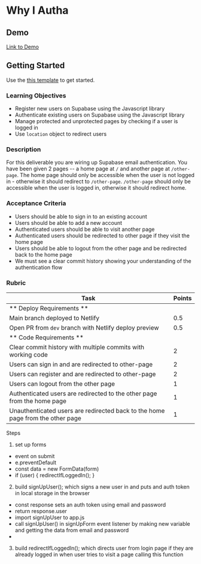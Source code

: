 # Why I Autha

## Demo

[Link to Demo](https://alchemy-web-why-i-autha.netlify.app/)

## Getting Started

Use the [this template](https://github.com/alchemycodelab/half-baked-web-01-why-i-autha) to get started.

### Learning Objectives

-   Register new users on Supabase using the Javascript library
-   Authenticate existing users on Supabase using the Javascript library
-   Manage protected and unprotected pages by checking if a user is logged in
-   Use `location` object to redirect users

### Description

For this deliverable you are wiring up Supabase email authentication. You have been given 2 pages -- a home page at `/` and another page at `/other-page`. The home page should only be accessible when the user is not logged in - otherwise it should redirect to `/other-page`. `/other-page` should only be accessible when the user is logged in, otherwise it should redirect home.

### Acceptance Criteria

-   Users should be able to sign in to an existing account
-   Users should be able to add a new account
-   Authenticated users should be able to visit another page
-   Authenticated users should be redirected to other page if they visit the home page
-   Users should be able to logout from the other page and be redirected back to the home page
-   We must see a clear commit history showing your understanding of the authentication flow

### Rubric

| Task                                                                           | Points |
| ------------------------------------------------------------------------------ | ------ |
| ** Deploy Requirements **                                                      |        |
| Main branch deployed to Netlify                                                | 0.5    |
| Open PR from `dev` branch with Netlify deploy preview                          | 0.5    |
| ** Code Requirements **                                                        |        |
| Clear commit history with multiple commits with working code                   | 2      |
| Users can sign in and are redirected to other-page                             | 2      |
| Users can register and are redirected to other-page                            | 2      |
| Users can logout from the other page                                           | 1      |
| Authenticated users are redirected to the other page from the home page        | 1      |
| Unauthenticated users are redirected back to the home page from the other page | 1      |

Steps
1. set up forms
- event on submit
- e.preventDefault
- const data = new FormData(form)
- if (user) { redirectIfLoggedIn(); }

2. build signUpUser(); which signs a new user in and puts and auth token in local storage in the browser
- const response sets an auth token using email and password
- return response.user
- import signUpUser to app.js
- call signUpUser() in signUpForm event listener by making new variable and getting the data from email and password
-

3. build redirectIfLoggedIn(); which directs user from login page if they are already logged in when user tries to visit a page calling this function